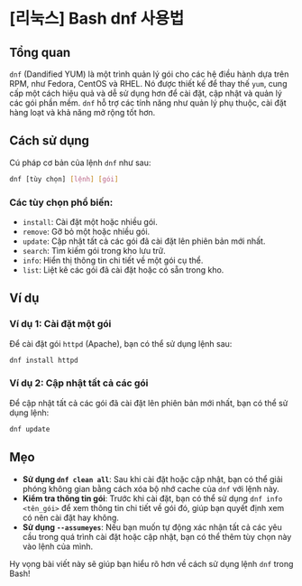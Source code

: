# [리눅스] Bash dnf 사용법

## Tổng quan
`dnf` (Dandified YUM) là một trình quản lý gói cho các hệ điều hành dựa trên RPM, như Fedora, CentOS và RHEL. Nó được thiết kế để thay thế `yum`, cung cấp một cách hiệu quả và dễ sử dụng hơn để cài đặt, cập nhật và quản lý các gói phần mềm. `dnf` hỗ trợ các tính năng như quản lý phụ thuộc, cài đặt hàng loạt và khả năng mở rộng tốt hơn.

## Cách sử dụng
Cú pháp cơ bản của lệnh `dnf` như sau:

```bash
dnf [tùy chọn] [lệnh] [gói]
```

### Các tùy chọn phổ biến:
- `install`: Cài đặt một hoặc nhiều gói.
- `remove`: Gỡ bỏ một hoặc nhiều gói.
- `update`: Cập nhật tất cả các gói đã cài đặt lên phiên bản mới nhất.
- `search`: Tìm kiếm gói trong kho lưu trữ.
- `info`: Hiển thị thông tin chi tiết về một gói cụ thể.
- `list`: Liệt kê các gói đã cài đặt hoặc có sẵn trong kho.

## Ví dụ
### Ví dụ 1: Cài đặt một gói
Để cài đặt gói `httpd` (Apache), bạn có thể sử dụng lệnh sau:

```bash
dnf install httpd
```

### Ví dụ 2: Cập nhật tất cả các gói
Để cập nhật tất cả các gói đã cài đặt lên phiên bản mới nhất, bạn có thể sử dụng lệnh:

```bash
dnf update
```

## Mẹo
- **Sử dụng `dnf clean all`**: Sau khi cài đặt hoặc cập nhật, bạn có thể giải phóng không gian bằng cách xóa bộ nhớ cache của `dnf` với lệnh này.
- **Kiểm tra thông tin gói**: Trước khi cài đặt, bạn có thể sử dụng `dnf info <tên_gói>` để xem thông tin chi tiết về gói đó, giúp bạn quyết định xem có nên cài đặt hay không.
- **Sử dụng `--assumeyes`**: Nếu bạn muốn tự động xác nhận tất cả các yêu cầu trong quá trình cài đặt hoặc cập nhật, bạn có thể thêm tùy chọn này vào lệnh của mình.

Hy vọng bài viết này sẽ giúp bạn hiểu rõ hơn về cách sử dụng lệnh `dnf` trong Bash!